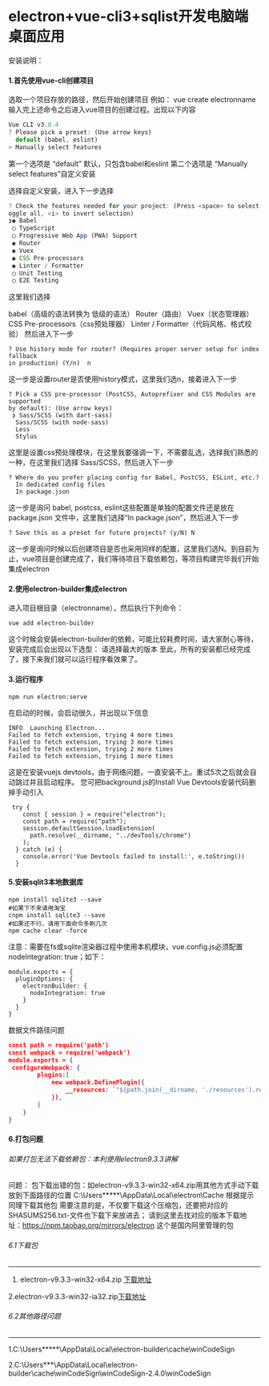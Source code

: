 # electron+vue-cli3+sqlist开发电脑端桌面应用
安装说明：
#### 1.首先使用vue-cli创建项目
选取一个项目存放的路径，然后开始创建项目 例如：
vue create electronname
输入完上述命令之后进入vue项目的创建过程。出现以下内容

```javascript
Vue CLI v3.8.4
? Please pick a preset: (Use arrow keys)
  default (babel, eslint) 
> Manually select features 

```
第一个选项是 “default” 默认，只包含babel和eslint
第二个选项是 “Manually select features”自定义安装

选择自定义安装，进入下一步选择

```javascript
? Check the features needed for your project: (Press <space> to select, <a> to t
oggle all, <i> to invert selection)
❯◉ Babel
 ◯ TypeScript
 ◯ Progressive Web App (PWA) Support
 ◉ Router
 ◉ Vuex
 ◉ CSS Pre-processors
 ◉ Linter / Formatter
 ◯ Unit Testing
 ◯ E2E Testing
```
这里我们选择

babel（高级的语法转换为 低级的语法）
Router（路由）
Vuex（状态管理器）
CSS Pre-processors（css预处理器）
Linter / Formatter（代码风格、格式校验）
然后进入下一步

```
? Use history mode for router? (Requires proper server setup for index fallback 
in production) (Y/n)  n
```
这一步是设置router是否使用history模式，这里我们选n，接着进入下一步

```
? Pick a CSS pre-processor (PostCSS, Autoprefixer and CSS Modules are supported 
by default): (Use arrow keys)
 ❯ Sass/SCSS (with dart-sass) 
  Sass/SCSS (with node-sass) 
  Less 
  Stylus 
```
这里是设置css预处理模块，在这里我要强调一下，不需要乱选，选择我们熟悉的一种，在这里我们选择 Sass/SCSS，然后进入下一步

```
? Where do you prefer placing config for Babel, PostCSS, ESLint, etc.? 
  In dedicated config files 
  In package.json 
```
这一步是询问 babel, postcss, eslint这些配置是单独的配置文件还是放在package.json 文件中，这里我们选择“In package.json”，然后进入下一步

```
? Save this as a preset for future projects? (y/N) N
```
这一步是询问时候以后创建项目是否也采用同样的配置，这里我们选N。到目前为止，vue项目是创建完成了，我们等待项目下载依赖包，等项目构建完毕我们开始集成electron

#### 2.使用electron-builder集成electron
进入项目根目录（electronname），然后执行下列命令：
```
vue add electron-builder
```
这个时候会安装electron-builder的依赖，可能比较耗费时间，请大家耐心等待，安装完成后会出现以下选型：
请选择最大的版本
至此，所有的安装都已经完成了，接下来我们就可以运行程序看效果了。
#### 3.运行程序
```
npm run electron:serve
```
在启动的时候，会启动很久，并出现以下信息

```
INFO  Launching Electron...
Failed to fetch extension, trying 4 more times
Failed to fetch extension, trying 3 more times
Failed to fetch extension, trying 2 more times
Failed to fetch extension, trying 1 more times
```
这是在安装vuejs devtools，由于网络问题，一直安装不上。重试5次之后就会自动跳过并且启动程序。
您可把background.js的Install Vue Devtools安装代码删掉手动引入
  ```
   try {
      const { session } = require("electron");
      const path = require("path");
      session.defaultSession.loadExtension(
        path.resolve(__dirname, "../devTools/chrome") 
      ); 
    } catch (e) {
      console.error('Vue Devtools failed to install:', e.toString())
    }
  ```
#### 5.安装sqlit3本地数据库
```
npm install sqlite3 --save
#如果下不来请用淘宝
cnpm install sqlite3 --save
#如果还不行，请用下面命令多刷几次
npm cache clear -force
```
注意：需要在fs或sqlite渲染器过程中使用本机模块，vue.config.js必须配置 nodeIntegration: true；如下：
```
module.exports = {
  pluginOptions: {
    electronBuilder: {
      nodeIntegration: true
    }
  }
}
```
数据文件路径问题
```json
const path = require('path')
const webpack = require('webpack')
module.exports = {
 configureWebpack: {
        plugins:[
            new webpack.DefinePlugin({
                __resources: `"${path.join(__dirname, './resources').replace(/\\/g, '\\\\')}"`,
            }),
        ]
    }
}
```
#### 6.打包问题
###### 如果打包无法下载依赖包：本利使用electron9.3.3讲解

问题： 包下载出错的包：如electron-v9.3.3-win32-x64.zip用其他方式手动下载放到下面路径的位置 C:\Users\*****\AppData\Local\electron\Cache 根据提示同理下载其他包 需要注意的是，不仅要下载这个压缩包，还要把对应的SHASUMS256.txt-文件也下载下来放进去； 
请到这里去找对应的版本下载地址：https://npm.taobao.org/mirrors/electron 这个是国内阿里管理的包
###### 6.1下载包

------------

1. electron-v9.3.3-win32-x64.zip [下载地址](https://npm.taobao.org/mirrors/electron/9.3.3/electron-v9.3.3-win32-x64.zip "下载地址") 

2.electron-v9.3.3-win32-ia32.zip[下载地址](https://npm.taobao.org/mirrors/electron/9.3.3/electron-v9.3.3-win32-ia32.zip "下载地址")
###### 6.2其他路径问题

------------

1.C:\Users\*****\AppData\Local\electron-builder\cache\winCodeSign

2.C:\Users\***\AppData\Local\electron-builder\cache\winCodeSign\winCodeSign-2.4.0\winCodeSign
